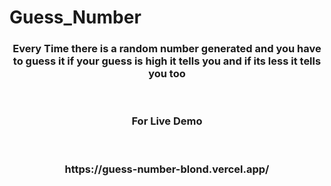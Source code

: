 # Guess_Number
<h3 align="center"> Every Time there is a random number 
generated and you have to guess it if your guess is high 
it tells you and if its less it tells you too</h3>
<br/>

<h3 align="center"> For Live Demo</h3>
<br/>
<h3 align="center"> https://guess-number-blond.vercel.app/</h3>
